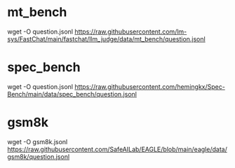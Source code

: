 # mt_bench

wget -O question.jsonl https://raw.githubusercontent.com/lm-sys/FastChat/main/fastchat/llm_judge/data/mt_bench/question.jsonl


# spec_bench

wget -O question.jsonl https://raw.githubusercontent.com/hemingkx/Spec-Bench/main/data/spec_bench/question.jsonl


# gsm8k

wget -O gsm8k.jsonl https://raw.githubusercontent.com/SafeAILab/EAGLE/blob/main/eagle/data/gsm8k/question.jsonl
